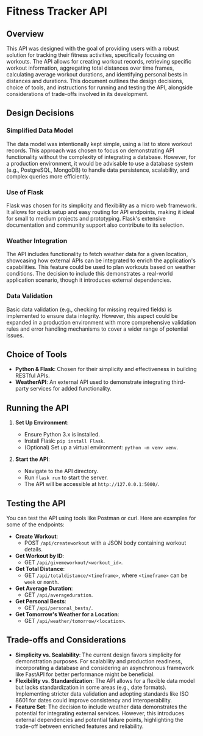 
# Fitness Tracker API

## Overview

This API was designed with the goal of providing users with a robust solution for tracking their fitness activities, specifically focusing on workouts. The API allows for creating workout records, retrieving specific workout information, aggregating total distances over time frames, calculating average workout durations, and identifying personal bests in distances and durations. This document outlines the design decisions, choice of tools, and instructions for running and testing the API, alongside considerations of trade-offs involved in its development.

## Design Decisions

### Simplified Data Model
The data model was intentionally kept simple, using a list to store workout records. This approach was chosen to focus on demonstrating API functionality without the complexity of integrating a database. However, for a production environment, it would be advisable to use a database system (e.g., PostgreSQL, MongoDB) to handle data persistence, scalability, and complex queries more efficiently.

### Use of Flask
Flask was chosen for its simplicity and flexibility as a micro web framework. It allows for quick setup and easy routing for API endpoints, making it ideal for small to medium projects and prototyping. Flask's extensive documentation and community support also contribute to its selection.

### Weather Integration
The API includes functionality to fetch weather data for a given location, showcasing how external APIs can be integrated to enrich the application's capabilities. This feature could be used to plan workouts based on weather conditions. The decision to include this demonstrates a real-world application scenario, though it introduces external dependencies.

### Data Validation
Basic data validation (e.g., checking for missing required fields) is implemented to ensure data integrity. However, this aspect could be expanded in a production environment with more comprehensive validation rules and error handling mechanisms to cover a wider range of potential issues.

## Choice of Tools

- **Python & Flask**: Chosen for their simplicity and effectiveness in building RESTful APIs.
- **WeatherAPI**: An external API used to demonstrate integrating third-party services for added functionality.

## Running the API

1. **Set Up Environment**:
    - Ensure Python 3.x is installed.
    - Install Flask: `pip install Flask`.
    - (Optional) Set up a virtual environment: `python -m venv venv`.

2. **Start the API**:
    - Navigate to the API directory.
    - Run `flask run` to start the server.
    - The API will be accessible at `http://127.0.0.1:5000/`.

## Testing the API

You can test the API using tools like Postman or curl. Here are examples for some of the endpoints:

- **Create Workout**:
  - POST `/api/createworkout` with a JSON body containing workout details.
- **Get Workout by ID**:
  - GET `/api/givemeworkout/<workout_id>`.
- **Get Total Distance**:
  - GET `/api/totaldistance/<timeframe>`, where `<timeframe>` can be `week` or `month`.
- **Get Average Duration**:
  - GET `/api/averageduration`.
- **Get Personal Bests**:
  - GET `/api/personal_bests/`.
- **Get Tomorrow's Weather for a Location**:
  - GET `/api/weather/tomorrow/<location>`.

## Trade-offs and Considerations

- **Simplicity vs. Scalability**: The current design favors simplicity for demonstration purposes. For scalability and production readiness, incorporating a database and considering an asynchronous framework like FastAPI for better performance might be beneficial.
- **Flexibility vs. Standardization**: The API allows for a flexible data model but lacks standardization in some areas (e.g., date formats). Implementing stricter data validation and adopting standards like ISO 8601 for dates could improve consistency and interoperability.
- **Feature Set**: The decision to include weather data demonstrates the potential for integrating external services. However, this introduces external dependencies and potential failure points, highlighting the trade-off between enriched features and reliability.

```
